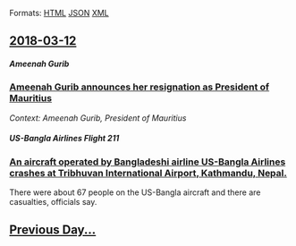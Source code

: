 
Formats: [HTML](2018/03/12/index.html)  [JSON](2018/03/12/index.json)  [XML](2018/03/12/index.xml)  

## [2018-03-12](/news/2018/03/12/index.md)

##### Ameenah Gurib
### [Ameenah Gurib announces her resignation as President of Mauritius ](/news/2018/03/12/ameenah-gurib-announces-her-resignation-as-president-of-mauritius.md)
_Context: Ameenah Gurib, President of Mauritius_

##### US-Bangla Airlines Flight 211
### [An aircraft operated by Bangladeshi airline US-Bangla Airlines crashes at Tribhuvan International Airport, Kathmandu, Nepal. ](/news/2018/03/12/an-aircraft-operated-by-bangladeshi-airline-us-bangla-airlines-crashes-at-tribhuvan-international-airport-kathmandu-nepal.md)
There were about 67 people on the US-Bangla aircraft and there are casualties, officials say.

## [Previous Day...](/news/2018/03/11/index.md)

